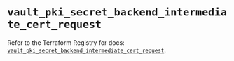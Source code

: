 # `vault_pki_secret_backend_intermediate_cert_request`

Refer to the Terraform Registry for docs: [`vault_pki_secret_backend_intermediate_cert_request`](https://registry.terraform.io/providers/hashicorp/vault/4.1.0/docs/resources/pki_secret_backend_intermediate_cert_request).
